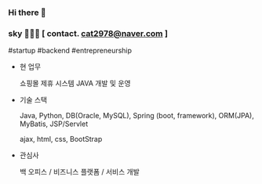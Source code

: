 ### Hi there 👋

### sky 👩🏻‍💻 [ contact. cat2978@naver.com ]



#startup  #backend   #entrepreneurship



- 현 업무
  
  
  쇼핑몰 제휴 시스템 JAVA 개발 및 운영



- 기술 스택
  
  
  Java, Python, DB(Oracle, MySQL), Spring (boot, framework), ORM(JPA), MyBatis, JSP/Servlet
  
 
  ajax, html, css, BootStrap
  

- 관심사
  
  
  백 오피스 / 비즈니스 플랫폼 / 서비스 개발


<!--
**Jeong-sky-1003/Jeong-sky-1003** is a ✨ _special_ ✨ repository because its `README.md` (this file) appears on your GitHub profile.

